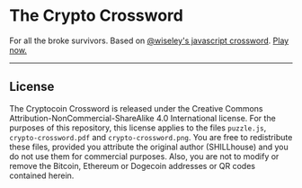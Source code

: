 The Crypto Crossword
====================

For all the broke survivors. Based on [@wiseley's javascript crossword](https://github.com/wiseley/javascript-crossword). [Play now.](http://crossword.goodshillhunting.com)

---

## License

The Cryptocoin Crossword is released under the Creative Commons Attribution-NonCommercial-ShareAlike 4.0 International license. For the purposes of this repository, this license applies to the files `puzzle.js`, `crypto-crossword.pdf` and `crypto-crossword.png`. You are free to redistribute these files, provided you attribute the original author (SHILLhouse) and you do not use them for commercial purposes. Also, you are not to modify or remove the Bitcoin, Ethereum or Dogecoin addresses or QR codes contained herein.